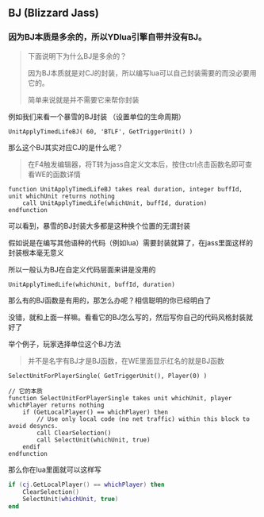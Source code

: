 ## BJ (Blizzard Jass)

### 因为BJ本质是多余的，所以YDlua引擎自带并没有BJ。

> 下面说明下为什么BJ是多余的？
>
> 因为BJ本质就是对CJ的封装，所以编写lua可以自己封装需要的而没必要用它的。
>
> 简单来说就是并不需要它来帮你封装

例如我们来看一个暴雪的BJ封装 （设置单位的生命周期）

```jass
UnitApplyTimedLifeBJ( 60, 'BTLF', GetTriggerUnit() )
```

那么这个BJ其实对应CJ的是什么呢？

> 在F4触发编辑器，将T转为jass自定义文本后，按住ctrl点击函数名即可查看WE的函数详情

```jass
function UnitApplyTimedLifeBJ takes real duration, integer buffId, unit whichUnit returns nothing
    call UnitApplyTimedLife(whichUnit, buffId, duration)
endfunction
```

可以看到，暴雪的BJ封装大多都是这种换个位置的无谓封装

假如说是在编写其他语种的代码（例如lua）需要封装就算了，在jass里面这样的封装根本毫无意义

所以一般认为BJ在自定义代码层面来讲是没用的

```jass
UnitApplyTimedLife(whichUnit, buffId, duration)
```

那么有的BJ函数是有用的，那怎么办呢？相信聪明的你已经明白了

没错，就和上面一样嘛。看看它的BJ怎么写的，然后写你自己的代码风格封装就好了

举个例子，玩家选择单位这个BJ方法

> 并不是名字有BJ才是BJ函数，在WE里面显示红名的就是BJ函数

```
SelectUnitForPlayerSingle( GetTriggerUnit(), Player(0) )

// 它的本质
function SelectUnitForPlayerSingle takes unit whichUnit, player whichPlayer returns nothing
    if (GetLocalPlayer() == whichPlayer) then
        // Use only local code (no net traffic) within this block to avoid desyncs.
        call ClearSelection()
        call SelectUnit(whichUnit, true)
    endif
endfunction
```

那么你在lua里面就可以这样写

```lua
if (cj.GetLocalPlayer() == whichPlayer) then
    ClearSelection()
    SelectUnit(whichUnit, true)
end
```


